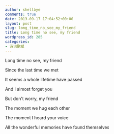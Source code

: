 ```yaml
---
author: shellbye
comments: true
date: 2013-09-17 17:04:52+00:00
layout: post
slug: long_time_no_see_my_friend
title: Long time no see, my friend
wordpress_id: 285
categories:
- 诗词歌赋
---
```


Long time no see, my friend  


Since the last time we met

It seems a whole lifetime have passed

And I almost forget you

  


But don't worry, my friend

The moment we hug each other

The moment I heard your voice

All the wonderful memories have found themselves
